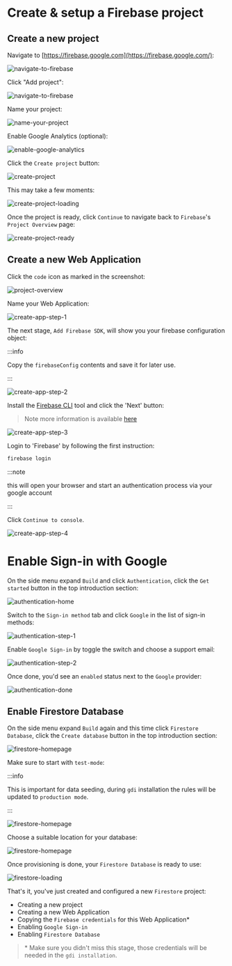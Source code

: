 # Create & setup a Firebase project

## Create a new project

Navigate to [https://firebase.google.com](https://firebase.google.com/):

![navigate-to-firebase](./screenshots/navigate-to-firebase.jpg)

Click "Add project":

![navigate-to-firebase](./screenshots/click-add-project.jpg)

Name your project:

![name-your-project](./screenshots/name-your-project.jpg)

Enable Google Analytics (optional):

![enable-google-analytics](./screenshots/enable-google-analytics.jpg)

Click the `Create project` button:

![create-project](./screenshots/create-project.jpg)

This may take a few moments:

![create-project-loading](./screenshots/create-project-loading.jpg)

Once the project is ready, click `Continue` to navigate back to `Firebase`'s `Project Overview` page:

![create-project-ready](./screenshots/create-project-ready.jpg)

## Create a new Web Application

Click the `code` icon as marked in the screenshot:

![project-overview](./screenshots/project-overview.jpg)

Name your Web Application:

![create-app-step-1](./screenshots/create-app-step-1.jpg)

The next stage, `Add Firebase SDK`, will show you your firebase configuration object:

:::info

Copy the `firebaseConfig` contents and save it for later use.

:::

![create-app-step-2](./screenshots/create-app-step-2.jpg)

Install the [Firebase CLI](https://github.com/firebase/firebase-tools) tool and click the 'Next' button:

> Note more information is available [here](./installing-firebase-cli)

![create-app-step-3](./screenshots/create-app-step-3.jpg)

Login to 'Firebase' by following the first instruction:

```sh
firebase login
```

:::note

this will open your browser and start an authentication process via your google account

:::

Click `Continue to console`.

![create-app-step-4](./screenshots/create-app-step-4.jpg)

# Enable Sign-in with Google

On the side menu expand `Build` and click `Authentication`, click the `Get started` button in the top introduction section:

![authentication-home](./screenshots/authentication-home.jpg)

Switch to the `Sign-in method` tab and click `Google` in the list of sign-in methods:

![authentication-step-1](./screenshots/authentication-step-1.jpg)

Enable `Google Sign-in` by toggle the switch and choose a support email:

![authentication-step-2](./screenshots/authentication-step-2.jpg)

Once done, you'd see an `enabled` status next to the `Google` provider:

![authentication-done](./screenshots/authentication-done.jpg)

## Enable Firestore Database

On the side menu expand `Build` again and this time click `Firestore Database`, click the `Create database` button in the top introduction section:

![firestore-homepage](./screenshots/firestore-homepage.jpg)

Make sure to start with `test-mode`:

:::info

This is important for data seeding, during `gdi` installation the rules will be updated to `production mode`.

:::

![firestore-homepage](./screenshots/firestore-rules.jpg)

Choose a suitable location for your database:

![firestore-homepage](./screenshots/firestore-location.jpg)

Once provisioning is done, your `Firestore Database` is ready to use:

![firestore-loading](./screenshots/firestore-loading.jpg)

That's it, you've just created and configured a new `Firestore` project:

- Creating a new project
- Creating a new Web Application
- Copying the `Firebase credentials` for this Web Application\*
- Enabling `Google Sign-in`
- Enabling `Firestore Database`

> \* Make sure you didn't miss this stage, those credentials will be needed in the `gdi installation`.
